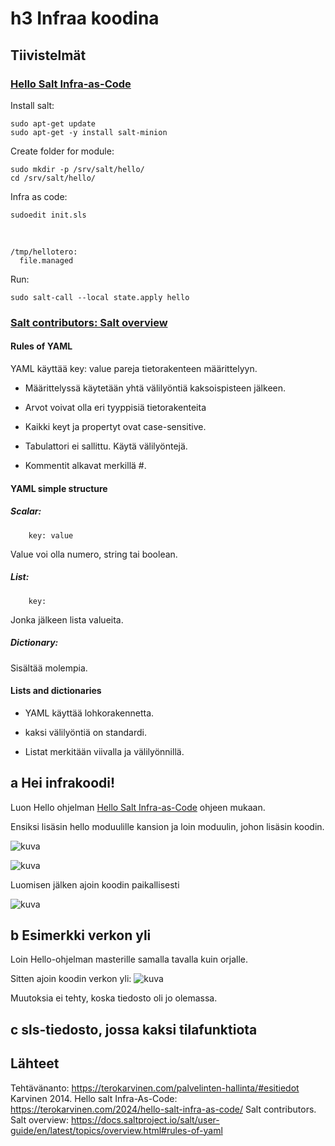 # h3 Infraa koodina

## Tiivistelmät
### [Hello Salt Infra-as-Code](https://terokarvinen.com/2024/hello-salt-infra-as-code/)
Install salt:

    sudo apt-get update
    sudo apt-get -y install salt-minion
Create folder for module:

    sudo mkdir -p /srv/salt/hello/
    cd /srv/salt/hello/
Infra as code:

    sudoedit init.sls
<br>

    /tmp/hellotero:
      file.managed
Run:

    sudo salt-call --local state.apply hello
### [Salt contributors: Salt overview](https://docs.saltproject.io/salt/user-guide/en/latest/topics/overview.html#rules-of-yaml)
#### Rules of YAML
YAML käyttää key: value pareja tietorakenteen määrittelyyn.

- Määrittelyssä käytetään yhtä välilyöntiä kaksoispisteen jälkeen.

- Arvot voivat olla eri tyyppisiä tietorakenteita 

- Kaikki keyt ja propertyt ovat case-sensitive.

- Tabulattori ei sallittu. Käytä välilyöntejä.

- Kommentit alkavat merkillä #.

#### YAML simple structure
##### Scalar: 

        key: value
Value voi olla numero, string tai boolean.

##### List:

        key:
Jonka jälkeen lista valueita.

##### Dictionary:
Sisältää molempia.

#### Lists and dictionaries

- YAML käyttää lohkorakennetta.

- kaksi välilyöntiä on standardi.

- Listat merkitään viivalla ja välilyönnillä.

## a Hei infrakoodi!
Luon Hello ohjelman [Hello Salt Infra-as-Code](https://terokarvinen.com/2024/hello-salt-infra-as-code/) ohjeen mukaan.

Ensiksi lisäsin hello moduulille kansion ja loin moduulin, johon lisäsin koodin.

![kuva](https://github.com/user-attachments/assets/65934152-22e7-48d5-bf8d-4427f78a45be)


![kuva](https://github.com/user-attachments/assets/b2896ad0-c2f7-4aad-97ea-a236379b5734)

Luomisen jälken ajoin koodin paikallisesti

![kuva](https://github.com/user-attachments/assets/80d636d2-5152-4538-ad39-17bd800a45e1)


## b Esimerkki verkon yli
Loin Hello-ohjelman masterille samalla tavalla kuin orjalle.

Sitten ajoin koodin verkon yli:
![kuva](https://github.com/user-attachments/assets/8f900342-4726-4ffa-82e1-343de7de0e1a)

Muutoksia ei tehty, koska tiedosto oli jo olemassa.
## c sls-tiedosto, jossa kaksi tilafunktiota

## Lähteet

Tehtävänanto: https://terokarvinen.com/palvelinten-hallinta/#esitiedot
Karvinen 2014. Hello salt Infra-As-Code: https://terokarvinen.com/2024/hello-salt-infra-as-code/
Salt contributors. Salt overview: https://docs.saltproject.io/salt/user-guide/en/latest/topics/overview.html#rules-of-yaml 
